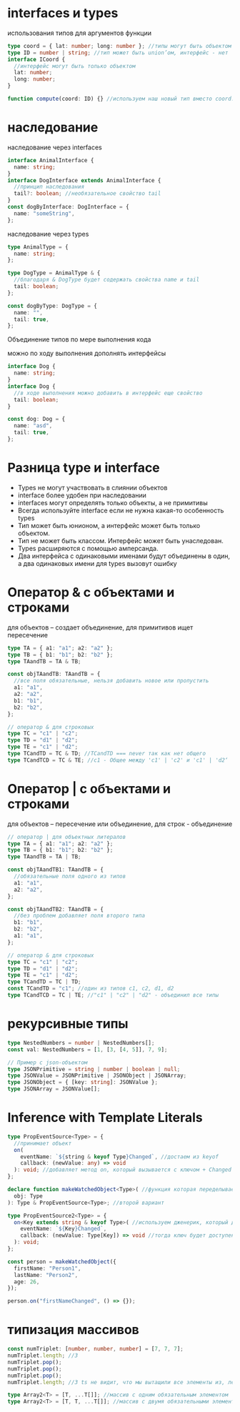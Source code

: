# interfaces и types

использования типов для аргументов функции

```ts
type coord = { lat: number; long: number }; //типы могут быть объектом
type ID = number | string; //тип может быть union’ом, интерфейс - нет
interface ICoord {
  //интерфейс могут быть только объектом
  lat: number;
  long: number;
}

function compute(coord: ID) {} //используем наш новый тип вместо coord: {lat: number, long: number}
```

# наследование

наследование через interfaces

```ts
interface AnimalInterface {
  name: string;
}
interface DogInterface extends AnimalInterface {
  //принцип наследования
  tail?: boolean; //необязательное свойство tail
}
const dogByInterface: DogInterface = {
  name: "someString",
};
```

наследование через types

```ts
type AnimalType = {
  name: string;
};

type DogType = AnimalType & {
  //благодаря & DogType будет содержать свойства name и tail
  tail: boolean;
};

const dogByType: DogType = {
  name: "",
  tail: true,
};
```

Объединение типов по мере выполнения кода

можно по ходу выполнения дополнять интерфейсы

```ts
interface Dog {
  name: string;
}
interface Dog {
  //в ходе выполнения можно добавить в интерфейс еще свойство
  tail: boolean;
}

const dog: Dog = {
  name: "asd",
  tail: true,
};
```

# Разница type и interface

- Types не могут участвовать в слиянии объектов
- interface более удобен при наследовании
- interfaces могут определять только объекты, а не примитивы
- Всегда используйте interface если не нужна какая-то особенность types
- Тип может быть юнионом, а интерфейс может быть только объектом.
- Тип не может быть классом. Интерфейс может быть унаследован.
- Types расширяются с помощью амперсанда.
- Два интерфейса с одинаковыми именами будут объединены в один, а два одинаковых имени для types вызовут ошибку

# Оператор & с объектами и строками

для объектов – создает объединение, для примитивов ищет пересечение

```ts
type TA = { a1: "a1"; a2: "a2" };
type TB = { b1: "b1"; b2: "b2" };
type TAandTB = TA & TB;

const objTAandTB: TAandTB = {
  //все поля обязательные, нельзя добавить новое или пропустить
  a1: "a1",
  a2: "a2",
  b1: "b1",
  b2: "b2",
};

// оператор & для строковых
type TC = "c1" | "c2";
type TD = "d1" | "d2";
type TE = "c1" | "d2";
type TCandTD = TC & TD; //TCandTD === never так как нет общего
type TCandTCD = TC & TE; //c1 - Общее между 'c1' | 'c2' и 'c1' | 'd2‘
```

# Оператор | с объектами и строками

для объектов – пересечение или объединение, для строк - объединение

```ts
// оператор | для объектных литералов
type TA = { a1: "a1"; a2: "a2" };
type TB = { b1: "b1"; b2: "b2" };
type TAandTB = TA | TB;

const objTAandTB1: TAandTB = {
  //обязательные поля одного из типов
  a1: "a1",
  a2: "a2",
};

const objTAandTB2: TAandTB = {
  //без проблем добавляет поля второго типа
  b1: "b1",
  b2: "b2",
  a1: "a1",
};

// оператор & для строковых
type TC = "c1" | "c2";
type TD = "d1" | "d2";
type TE = "c1" | "d2";
type TCandTD = TC | TD;
const TCandTD = "c1"; //один из типов c1, c2, d1, d2
type TCandTCD = TC | TE; //"c1" | "c2" | "d2" - объединил все типы
```

# рекурсивные типы

```ts
type NestedNumbers = number | NestedNumbers[];
const val: NestedNumbers = [1, [3, [4, 5]], 7, 9];

// Пример с json-объектом
type JSONPrimitive = string | number | boolean | null;
type JSONValue = JSONPrimitive | JSONObject | JSONArray;
type JSONObject = { [key: string]: JSONValue };
type JSONArray = JSONValue[];
```

# Inference with Template Literals

```ts
type PropEventSource<Type> = {
  //принимает объект
  on(
    eventName: `${string & keyof Type}Changed`, //достаем из keyof
    callback: (newValue: any) => void
  ): void; //добавляет метод on, который вызывается с ключом + Changed
};

declare function makeWatchedObject<Type>( //функция которая переделывает в объект с методом on
  obj: Type
): Type & PropEventSource<Type>; //второй вариант

type PropEventSource2<Type> = {
  on<Key extends string & keyof Type>( //используем дженерик, который достанет ключ
    eventName: `${Key}Changed`,
    callback: (newValue: Type[Key]) => void //тогда ключ будет доступен и в коллбеке
  ): void;
};

const person = makeWatchedObject({
  firstName: "Person1",
  lastName: "Person2",
  age: 26,
});

person.on("firstNameChanged", () => {});
```

# типизация массивов

```ts
const numTriplet: [number, number, number] = [7, 7, 7];
numTriplet.length; //3
numTriplet.pop();
numTriplet.pop();
numTriplet.pop();
numTriplet.length; //3 ts не видит, что мы вытащили все элементы из, лечится с помощью readonly
```

```ts
type Array2<T> = [T, ...T[]]; //массив с одним обязательным элементом
type Array2<T> = [T, T, ...T[]]; //массив с двумя обязательными элементом
```
